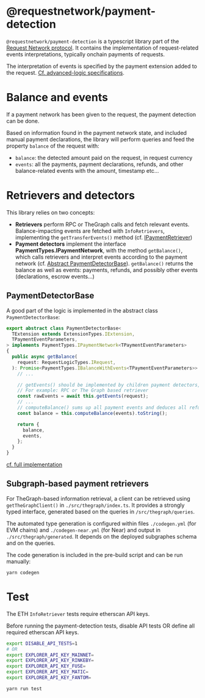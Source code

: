 # @requestnetwork/payment-detection

`@requestnetwork/payment-detection` is a typescript library part of the [Request Network protocol](https://github.com/RequestNetwork/requestNetwork).
It contains the implementation of request-related events interpretations, typically onchain payments of requests.

The interpretation of events is specified by the payment extension added to the request. [Cf. advanced-logic specifications](../advanced-logic/specs/).

# Balance and events

If a payment network has been given to the request, the payment detection can be done.

Based on information found in the payment network state, and included manual payment declarations, the library will perform queries and feed the property `balance` of the request with:

- `balance`: the detected amount paid on the request, in request currency
- `events`: all the payments, payment declarations, refunds, and other balance-related events with the amount, timestamp etc...

# Retrievers and detectors

This library relies on two concepts:

- **Retrievers** perform RPC or TheGraph calls and fetch relevant events. Balance-impacting events are fetched with `InfoRetrievers`, implementing the `getTransferEvents()` method (cf. [IPaymentRetriever](./src/types.ts))
- **Payment detectors** implement the interface **PaymentTypes.IPaymentNetwork**, with the method `getBalance()`, which calls retrievers and interpret events according to the payment network (cf. [Abstract PaymentDetectorBase](./src/payment-detector-base.ts)). `getBalance()` returns the balance as well as events: payments, refunds, and possibly other events (declarations, escrow events...)

## PaymentDetectorBase

A good part of the logic is implemented in the abstract class `PaymentDetectorBase`:

```typescript
export abstract class PaymentDetectorBase<
  TExtension extends ExtensionTypes.IExtension,
  TPaymentEventParameters,
> implements PaymentTypes.IPaymentNetwork<TPaymentEventParameters>
{
  public async getBalance(
    request: RequestLogicTypes.IRequest,
  ): Promise<PaymentTypes.IBalanceWithEvents<TPaymentEventParameters>> {
    // ...

    // getEvents() should be implemented by children payment detectors, and use appropriate retrievers
    // For example: RPC or The Graph based retriever
    const rawEvents = await this.getEvents(request);
    // ...
    // computeBalance() sums up all payment events and deduces all refunds.
    const balance = this.computeBalance(events).toString();

    return {
      balance,
      events,
    };
  }
}
```

[cf. full implementation](./src/payment-detector-base.ts)

## Subgraph-based payment retrievers

For TheGraph-based information retrieval, a client can be retrieved using `getTheGraphClient()` in `./src/thegraph/index.ts`. It provides a strongly typed interface, generated based on the queries in `/src/thegraph/queries`.

The automated type generation is configured within files `./codegen.yml` (for EVM chains) and `./codegen-near.yml` (for Near) and output in `./src/thegraph/generated`. It depends on the deployed subgraphes schema and on the queries.

The code generation is included in the pre-build script and can be run manually:

```
yarn codegen
```

# Test

The ETH `InfoRetriever` tests require etherscan API keys.

Before running the payment-detection tests, disable API tests OR define all
required etherscan API keys.

```bash
export DISABLE_API_TESTS=1
# OR
export EXPLORER_API_KEY_MAINNET=
export EXPLORER_API_KEY_RINKEBY=
export EXPLORER_API_KEY_FUSE=
export EXPLORER_API_KEY_MATIC=
export EXPLORER_API_KEY_FANTOM=

yarn run test
```
